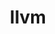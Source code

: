 ---
title: "llvm"
layout: cache
categories: [package, develop-2024-02-04]
meta: {"versions": ["14.0.6", "17.0.4"], "compilers": ["gcc@=11.1.0", "gcc@=11.4.0", "gcc@=7.5.0", "gcc@=9.4.0"], "oss": ["ubuntu18.04", "ubuntu20.04", "ubuntu22.04"], "platforms": ["linux"], "targets": ["neoverse_v1", "neoverse_v2", "ppc64le", "x86_64_v3"], "stacks": ["data-vis-sdk", "developer-tools", "e4s", "e4s-neoverse-v2", "e4s-neoverse_v1", "e4s-power", "ml-linux-x86_64-cpu", "ml-linux-x86_64-cuda", "ml-linux-x86_64-rocm", "root"], "num_specs": 13, "num_specs_by_stack": {"root": 13, "developer-tools": 1, "e4s-neoverse_v1": 1, "e4s-power": 1, "data-vis-sdk": 1, "e4s": 4, "e4s-neoverse-v2": 1, "ml-linux-x86_64-rocm": 2, "ml-linux-x86_64-cpu": 1, "ml-linux-x86_64-cuda": 1}}
spec_details: [{"hash": "s5ls5y5bytuieyjny4doyuxlihhuhprg", "compiler": "gcc@=7.5.0", "versions": ["17.0.4"], "os": "ubuntu18.04", "platform": "linux", "target": "x86_64_v3", "variants": ["build_system=cmake", "build_type=MinSizeRel", "+clang", "compiler-rt=runtime", "~cuda", "~flang", "generator=ninja", "+gold", "~ipo", "libcxx=runtime", "~libomptarget", "~libomptarget_debug", "libunwind=runtime", "+link_llvm_dylib", "~lld", "~lldb", "+llvm_dylib", "~lua", "~mlir", "openmp=runtime", "~polly", "+python", "shlib_symbol_version=none", "~split_dwarf", "targets=all", "version_suffix=none", "~z3", "~zstd"], "stacks": ["root", "developer-tools"], "size": "-", "tarball": "https://binaries.spack.io/releases/develop-2024-02-04/build_cache/linux-ubuntu18.04-x86_64_v3/gcc-7.5.0/llvm-17.0.4/linux-ubuntu18.04-x86_64_v3-gcc-7.5.0-llvm-17.0.4-s5ls5y5bytuieyjny4doyuxlihhuhprg.spack"}, {"hash": "jmgisdq6trf2y5s5yn5gas7fz3ttk4z6", "compiler": "gcc@=11.4.0", "versions": ["17.0.4"], "os": "ubuntu20.04", "platform": "linux", "target": "neoverse_v1", "variants": ["build_system=cmake", "build_type=Release", "+clang", "compiler-rt=runtime", "~cuda", "~flang", "generator=ninja", "+gold", "~ipo", "libcxx=runtime", "+libomptarget", "~libomptarget_debug", "libunwind=runtime", "~link_llvm_dylib", "+lld", "+lldb", "+llvm_dylib", "+lua", "~mlir", "openmp=runtime", "+polly", "~python", "shlib_symbol_version=none", "~split_dwarf", "targets=all", "version_suffix=none", "~z3", "~zstd"], "stacks": ["e4s-neoverse_v1", "root"], "size": "-", "tarball": "https://binaries.spack.io/releases/develop-2024-02-04/build_cache/linux-ubuntu20.04-neoverse_v1/gcc-11.4.0/llvm-17.0.4/linux-ubuntu20.04-neoverse_v1-gcc-11.4.0-llvm-17.0.4-jmgisdq6trf2y5s5yn5gas7fz3ttk4z6.spack"}, {"hash": "ezrhy2qtnb7cm2hrbp37vgyp7abljusd", "compiler": "gcc@=9.4.0", "versions": ["17.0.4"], "os": "ubuntu20.04", "platform": "linux", "target": "ppc64le", "variants": ["build_system=cmake", "build_type=Release", "+clang", "compiler-rt=runtime", "~cuda", "~flang", "generator=ninja", "+gold", "~ipo", "libcxx=runtime", "+libomptarget", "~libomptarget_debug", "libunwind=runtime", "~link_llvm_dylib", "+lld", "+lldb", "+llvm_dylib", "+lua", "~mlir", "openmp=runtime", "+polly", "~python", "shlib_symbol_version=none", "~split_dwarf", "targets=all", "version_suffix=none", "~z3", "~zstd"], "stacks": ["root", "e4s-power"], "size": "-", "tarball": "https://binaries.spack.io/releases/develop-2024-02-04/build_cache/linux-ubuntu20.04-ppc64le/gcc-9.4.0/llvm-17.0.4/linux-ubuntu20.04-ppc64le-gcc-9.4.0-llvm-17.0.4-ezrhy2qtnb7cm2hrbp37vgyp7abljusd.spack"}, {"hash": "n6unsxaoou4ty2f2gm2krlmfyastkaoa", "compiler": "gcc@=11.1.0", "versions": ["17.0.4"], "os": "ubuntu20.04", "platform": "linux", "target": "x86_64_v3", "variants": ["build_system=cmake", "build_type=Release", "+clang", "compiler-rt=none", "~cuda", "~flang", "generator=ninja", "~gold", "~ipo", "libcxx=runtime", "~libomptarget", "~libomptarget_debug", "libunwind=none", "~link_llvm_dylib", "~lld", "~lldb", "+llvm_dylib", "~lua", "~mlir", "openmp=runtime", "~polly", "~python", "shlib_symbol_version=none", "~split_dwarf", "targets=all", "version_suffix=none", "~z3", "~zstd"], "stacks": ["data-vis-sdk", "root"], "size": "-", "tarball": "https://binaries.spack.io/releases/develop-2024-02-04/build_cache/linux-ubuntu20.04-x86_64_v3/gcc-11.1.0/llvm-17.0.4/linux-ubuntu20.04-x86_64_v3-gcc-11.1.0-llvm-17.0.4-n6unsxaoou4ty2f2gm2krlmfyastkaoa.spack"}, {"hash": "ry3ejhob2aada6x5fp2hbo3h6mxg5pxo", "compiler": "gcc@=11.4.0", "versions": ["17.0.4"], "os": "ubuntu20.04", "platform": "linux", "target": "x86_64_v3", "variants": ["build_system=cmake", "build_type=Release", "+clang", "compiler-rt=runtime", "~cuda", "~flang", "generator=ninja", "+gold", "~ipo", "libcxx=runtime", "+libomptarget", "~libomptarget_debug", "libunwind=runtime", "~link_llvm_dylib", "+lld", "+lldb", "+llvm_dylib", "+lua", "~mlir", "openmp=runtime", "+polly", "~python", "shlib_symbol_version=none", "~split_dwarf", "targets=all", "version_suffix=none", "~z3", "~zstd"], "stacks": ["root", "e4s"], "size": "-", "tarball": "https://binaries.spack.io/releases/develop-2024-02-04/build_cache/linux-ubuntu20.04-x86_64_v3/gcc-11.4.0/llvm-17.0.4/linux-ubuntu20.04-x86_64_v3-gcc-11.4.0-llvm-17.0.4-ry3ejhob2aada6x5fp2hbo3h6mxg5pxo.spack"}, {"hash": "ulatosaoxzatwkqeg554gx5m5nssm565", "compiler": "gcc@=11.4.0", "versions": ["17.0.4"], "os": "ubuntu20.04", "platform": "linux", "target": "x86_64_v3", "variants": ["build_system=cmake", "build_type=Release", "+clang", "compiler-rt=runtime", "~cuda", "~flang", "generator=ninja", "+gold", "~ipo", "libcxx=runtime", "+libomptarget", "~libomptarget_debug", "libunwind=runtime", "~link_llvm_dylib", "+lld", "+lldb", "+llvm_dylib", "+lua", "~mlir", "openmp=runtime", "+polly", "~python", "shlib_symbol_version=none", "~split_dwarf", "targets=all", "version_suffix=none", "~z3", "~zstd"], "stacks": ["root", "e4s"], "size": "-", "tarball": "https://binaries.spack.io/releases/develop-2024-02-04/build_cache/linux-ubuntu20.04-x86_64_v3/gcc-11.4.0/llvm-17.0.4/linux-ubuntu20.04-x86_64_v3-gcc-11.4.0-llvm-17.0.4-ulatosaoxzatwkqeg554gx5m5nssm565.spack"}, {"hash": "o3c64yokdh5c4h6h53kxvl2wp4agzneu", "compiler": "gcc@=11.4.0", "versions": ["17.0.4"], "os": "ubuntu20.04", "platform": "linux", "target": "x86_64_v3", "variants": ["build_system=cmake", "build_type=Release", "+clang", "compiler-rt=runtime", "~cuda", "~flang", "generator=ninja", "+gold", "~ipo", "libcxx=runtime", "+libomptarget", "~libomptarget_debug", "libunwind=runtime", "~link_llvm_dylib", "+lld", "+lldb", "+llvm_dylib", "+lua", "~mlir", "openmp=runtime", "+polly", "~python", "shlib_symbol_version=none", "~split_dwarf", "targets=all", "version_suffix=none", "~z3", "~zstd"], "stacks": ["root", "e4s"], "size": "-", "tarball": "https://binaries.spack.io/releases/develop-2024-02-04/build_cache/linux-ubuntu20.04-x86_64_v3/gcc-11.4.0/llvm-17.0.4/linux-ubuntu20.04-x86_64_v3-gcc-11.4.0-llvm-17.0.4-o3c64yokdh5c4h6h53kxvl2wp4agzneu.spack"}, {"hash": "ci7cdbcmu5gmas2zip2wfqzsuqapcg5a", "compiler": "gcc@=11.4.0", "versions": ["14.0.6"], "os": "ubuntu20.04", "platform": "linux", "target": "x86_64_v3", "variants": ["build_system=cmake", "build_type=Release", "~clang", "compiler-rt=none", "~cuda", "~flang", "generator=ninja", "~gold", "~ipo", "libcxx=none", "~libomptarget", "~libomptarget_debug", "libunwind=none", "+link_llvm_dylib", "+lld", "~lldb", "+llvm_dylib", "~lua", "~mlir", "openmp=project", "patches=25bc503,6f0cfa5,8248141,cb8e645,f3def26", "~polly", "~python", "shlib_symbol_version=JL_LLVM_14.0", "~split_dwarf", "targets=amdgpu,bpf,nvptx,webassembly", "version_suffix=jl", "~z3"], "stacks": ["root", "e4s"], "size": "-", "tarball": "https://binaries.spack.io/releases/develop-2024-02-04/build_cache/linux-ubuntu20.04-x86_64_v3/gcc-11.4.0/llvm-14.0.6/linux-ubuntu20.04-x86_64_v3-gcc-11.4.0-llvm-14.0.6-ci7cdbcmu5gmas2zip2wfqzsuqapcg5a.spack"}, {"hash": "jgeswaagcmiyhaqs3tegtx2iig57j7dl", "compiler": "gcc@=11.4.0", "versions": ["17.0.4"], "os": "ubuntu22.04", "platform": "linux", "target": "neoverse_v2", "variants": ["build_system=cmake", "build_type=Release", "+clang", "compiler-rt=runtime", "~cuda", "~flang", "generator=ninja", "+gold", "~ipo", "libcxx=runtime", "+libomptarget", "~libomptarget_debug", "libunwind=runtime", "~link_llvm_dylib", "+lld", "+lldb", "+llvm_dylib", "+lua", "~mlir", "openmp=runtime", "+polly", "~python", "shlib_symbol_version=none", "~split_dwarf", "targets=all", "version_suffix=none", "~z3", "~zstd"], "stacks": ["e4s-neoverse-v2", "root"], "size": "-", "tarball": "https://binaries.spack.io/releases/develop-2024-02-04/build_cache/linux-ubuntu22.04-neoverse_v2/gcc-11.4.0/llvm-17.0.4/linux-ubuntu22.04-neoverse_v2-gcc-11.4.0-llvm-17.0.4-jgeswaagcmiyhaqs3tegtx2iig57j7dl.spack"}, {"hash": "k7utzpsbbi2kqjcia3fxsohbymqu5sje", "compiler": "gcc@=11.4.0", "versions": ["14.0.6"], "os": "ubuntu22.04", "platform": "linux", "target": "x86_64_v3", "variants": ["build_system=cmake", "build_type=Release", "+clang", "compiler-rt=runtime", "~cuda", "~flang", "generator=ninja", "+gold", "~ipo", "libcxx=runtime", "+libomptarget", "~libomptarget_debug", "libunwind=runtime", "~link_llvm_dylib", "+lld", "+lldb", "+llvm_dylib", "+lua", "~mlir", "openmp=runtime", "patches=1f42874,25bc503,6379168,8248141,b216cff,cb8e645", "+polly", "~python", "shlib_symbol_version=none", "~split_dwarf", "targets=all", "version_suffix=none", "~z3"], "stacks": ["root", "ml-linux-x86_64-rocm"], "size": "-", "tarball": "https://binaries.spack.io/releases/develop-2024-02-04/build_cache/linux-ubuntu22.04-x86_64_v3/gcc-11.4.0/llvm-14.0.6/linux-ubuntu22.04-x86_64_v3-gcc-11.4.0-llvm-14.0.6-k7utzpsbbi2kqjcia3fxsohbymqu5sje.spack"}, {"hash": "dnzzy3cc7d32i5ldf47kzi5dpctoqubz", "compiler": "gcc@=11.4.0", "versions": ["14.0.6"], "os": "ubuntu22.04", "platform": "linux", "target": "x86_64_v3", "variants": ["build_system=cmake", "build_type=Release", "+clang", "compiler-rt=runtime", "~cuda", "~flang", "generator=ninja", "+gold", "~ipo", "libcxx=runtime", "+libomptarget", "~libomptarget_debug", "libunwind=runtime", "~link_llvm_dylib", "+lld", "+lldb", "+llvm_dylib", "+lua", "~mlir", "openmp=runtime", "patches=1f42874,25bc503,6379168,8248141,b216cff,cb8e645", "+polly", "~python", "shlib_symbol_version=none", "~split_dwarf", "targets=all", "version_suffix=none", "~z3"], "stacks": ["root", "ml-linux-x86_64-rocm"], "size": "-", "tarball": "https://binaries.spack.io/releases/develop-2024-02-04/build_cache/linux-ubuntu22.04-x86_64_v3/gcc-11.4.0/llvm-14.0.6/linux-ubuntu22.04-x86_64_v3-gcc-11.4.0-llvm-14.0.6-dnzzy3cc7d32i5ldf47kzi5dpctoqubz.spack"}, {"hash": "h6qr26u64q3wavdpss4zz6hk2wj6icfq", "compiler": "gcc@=11.4.0", "versions": ["14.0.6"], "os": "ubuntu22.04", "platform": "linux", "target": "x86_64_v3", "variants": ["build_system=cmake", "build_type=Release", "+clang", "compiler-rt=runtime", "~cuda", "~flang", "generator=ninja", "+gold", "~ipo", "libcxx=runtime", "+libomptarget", "~libomptarget_debug", "libunwind=runtime", "~link_llvm_dylib", "+lld", "+lldb", "+llvm_dylib", "+lua", "~mlir", "openmp=runtime", "patches=1f42874,25bc503,6379168,8248141,b216cff,cb8e645", "+polly", "~python", "shlib_symbol_version=none", "~split_dwarf", "targets=all", "version_suffix=none", "~z3"], "stacks": ["root", "ml-linux-x86_64-cpu"], "size": "-", "tarball": "https://binaries.spack.io/releases/develop-2024-02-04/build_cache/linux-ubuntu22.04-x86_64_v3/gcc-11.4.0/llvm-14.0.6/linux-ubuntu22.04-x86_64_v3-gcc-11.4.0-llvm-14.0.6-h6qr26u64q3wavdpss4zz6hk2wj6icfq.spack"}, {"hash": "soo3fhwx5sxg7wokf6jsvrdrt2uwlnh4", "compiler": "gcc@=11.4.0", "versions": ["14.0.6"], "os": "ubuntu22.04", "platform": "linux", "target": "x86_64_v3", "variants": ["build_system=cmake", "build_type=Release", "+clang", "compiler-rt=runtime", "~cuda", "~flang", "generator=ninja", "+gold", "~ipo", "libcxx=runtime", "+libomptarget", "~libomptarget_debug", "libunwind=runtime", "~link_llvm_dylib", "+lld", "+lldb", "+llvm_dylib", "+lua", "~mlir", "openmp=runtime", "patches=1f42874,25bc503,6379168,8248141,b216cff,cb8e645", "+polly", "~python", "shlib_symbol_version=none", "~split_dwarf", "targets=all", "version_suffix=none", "~z3"], "stacks": ["root", "ml-linux-x86_64-cuda"], "size": "-", "tarball": "https://binaries.spack.io/releases/develop-2024-02-04/build_cache/linux-ubuntu22.04-x86_64_v3/gcc-11.4.0/llvm-14.0.6/linux-ubuntu22.04-x86_64_v3-gcc-11.4.0-llvm-14.0.6-soo3fhwx5sxg7wokf6jsvrdrt2uwlnh4.spack"}]
---